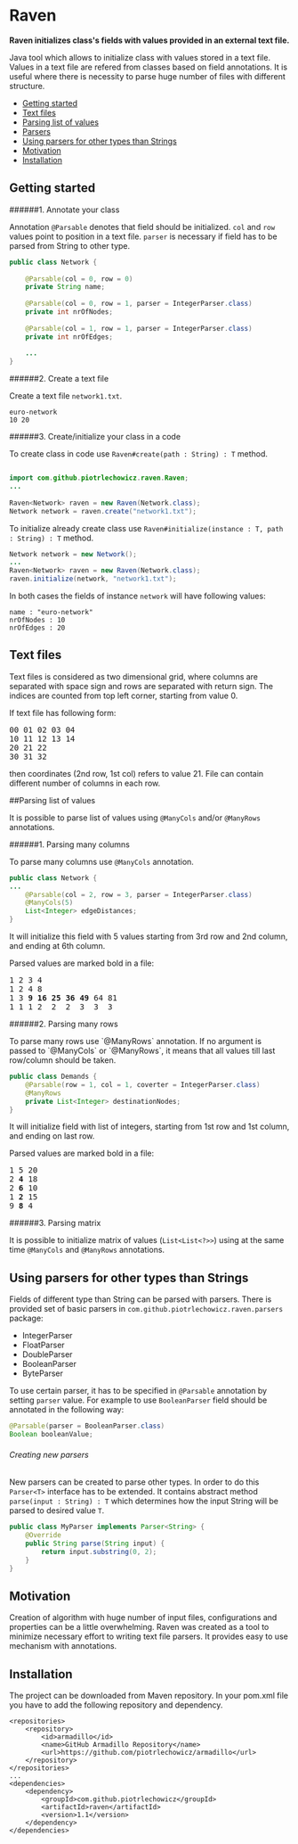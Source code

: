 # Raven
**Raven initializes class's fields with values provided in an external text file.**

<p>
Java tool which allows to initialize class with values stored in a text file.
Values in a text file are refered from classes based on field annotations. 
It is useful where there is necessity to parse huge number of files with different structure.
</p>

* [Getting started](#getting-started)
* [Text files](#text-files)
* [Parsing list of values](#parsing-list-of-values)
* [Parsers](#parsers)
* [Using parsers for other types than Strings](#using-parsers-for-other-types-than-strings)
* [Motivation](#motivation)
* [Installation](#installation)

## Getting started

######1. Annotate your class
<p>
Annotation <code>@Parsable</code> denotes that field should be initialized. 
<code>col</code> and <code>row</code> values point to position in a text file.
<code>parser</code> is necessary if field has to be parsed from String to other type.
</p>

```java
public class Network {
    
	@Parsable(col = 0, row = 0)
	private String name;
	
    @Parsable(col = 0, row = 1, parser = IntegerParser.class)
    private int nrOfNodes;
    
    @Parsable(col = 1, row = 1, parser = IntegerParser.class)
    private int nrOfEdges;
    
    ...
}
```

######2. Create a text file 

Create a text file `network1.txt`.

```
euro-network
10 20
```

######3. Create/initialize your class in a code

To create class in code use `Raven#create(path : String) : T` method.

```java

import com.github.piotrlechowicz.raven.Raven;
...
            
Raven<Network> raven = new Raven(Network.class);
Network network = raven.create("network1.txt");
```

To initialize already create class use `Raven#initialize(instance : T, path : String) : T` method.
    
```java
Network network = new Network();
...
Raven<Network> raven = new Raven(Network.class);
raven.initialize(network, "network1.txt");
```

In both cases the fields of instance `network` will have following values:
```
name : "euro-network"
nrOfNodes : 10
nrOfEdges : 20
```

## Text files

<p>
Text files is considered as two dimensional grid, where columns are separated with space sign
and rows are separated with return sign. The indices are counted from top left corner, starting
from value 0.
</p>

If text file has following form:

<pre>
00 01 02 03 04
10 11 12 13 14
20 21 22
30 31 32
</pre>

<p>
then coordinates (2nd row, 1st col) refers to value 21. 
File can contain different number of columns in each row.
</p>

##Parsing list of values

It is possible to parse list of values using `@ManyCols` and/or `@ManyRows` annotations.

######1. Parsing many columns

To parse many columns use `@ManyCols` annotation.
```java
public class Network {
...
    @Parsable(col = 2, row = 3, parser = IntegerParser.class)
    @ManyCols(5)
    List<Integer> edgeDistances;
}
```
<p>
It will initialize this field with 5 values starting from 3rd row and 2nd column,
and ending at 6th column.
</p>

Parsed values are marked bold in a file:

<pre>
1 2 3 4
1 2 4 8
1 3 <b>9 16 25 36 49</b> 64 81
1 1 1 2  2  2  3  3  3
</pre>

######2. Parsing many rows
<p>
To parse many rows use `@ManyRows` annotation. 
If no argument is passed to `@ManyCols` or `@ManyRows`,
it means that all values till last row/column should be taken.
</p>

```java
public class Demands {
	@Parsable(row = 1, col = 1, coverter = IntegerParser.class)
	@ManyRows
	private List<Integer> destinationNodes;
}
```
<p>
It will initialize field with list of integers, 
starting from 1st row and 1st column, and ending on last row.</p>
</p>
Parsed values are marked bold in a file:

<pre>
1 5 20
2 <b>4</b> 18
2 <b>6</b> 10
1 <b>2</b> 15
9 <b>8</b> 4
</pre>

######3. Parsing matrix
<p>
It is possible to initialize matrix of values (<code>List&lt;List&lt;?&gt;&gt;</code>) using at the same time
<code>@ManyCols</code> and <code>@ManyRows</code> annotations.
</p>

## Using parsers for other types than Strings

<p>
Fields of different type than String can be parsed with parsers. 
There is provided set of basic parsers in 
<code>com.github.piotrlechowicz.raven.parsers</code> package:
</p>

 * IntegerParser
 * FloatParser
 * DoubleParser
 * BooleanParser
 * ByteParser

<p>
To use certain parser, it has to be specified in <code>@Parsable</code> annotation 
by setting <code>parser</code> value. For example to use <code>BooleanParser</code> 
field should be annotated in the following way:
</p>

```java
@Parsable(parser = BooleanParser.class)
Boolean booleanValue;
```

###### Creating new parsers
<p>
New parsers can be created to parse other types. 
In order to do this <code>Parser&lt;T&gt;</code> interface has to be extended.
It contains abstract method <code>parse(input : String) : T</code> 
which determines how the input String will be parsed to desired value <code>T</code>. 
</p>

```java
public class MyParser implements Parser<String> {
    @Override
    public String parse(String input) {
        return input.substring(0, 2); 
    }
}
```

## Motivation

<p>
Creation of algorithm with huge number of input files, configurations and properties can 
be a little overwhelming. Raven was created as a tool to minimize necessary effort to
writing text file parsers. It provides easy to use mechanism with annotations.
</p>

## Installation

<p>
The project can be downloaded from Maven repository. 
In your pom.xml file you have to add the following repository and dependency.
</p>

```
<repositories>
    <repository>
        <id>armadillo</id>
        <name>GitHub Armadillo Repository</name>
        <url>https://github.com/piotrlechowicz/armadillo</url>
    </repository>
</repositories>
...
<dependencies>
    <dependency>
        <groupId>com.github.piotrlechowicz</groupId>
        <artifactId>raven</artifactId>
        <version>1.1</version>
    </dependency>
</dependencies>
``` 